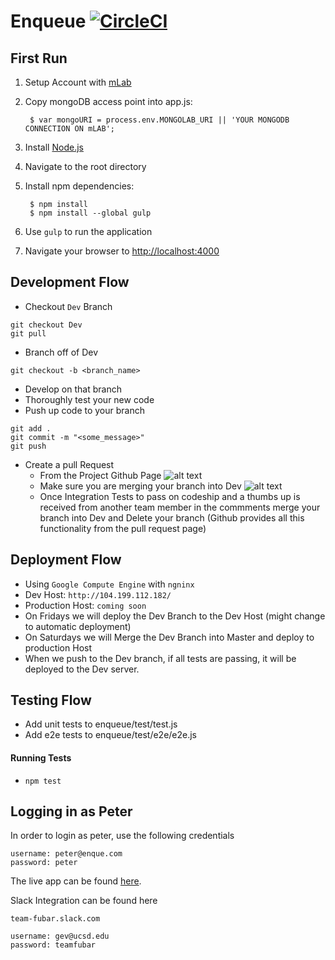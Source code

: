 # Enqueue [![CircleCI](https://circleci.com/gh/CSE112Spring17/enqueue_team12/tree/development.svg?style=svg)](https://circleci.com/gh/CSE112Spring17/enqueue_team12/tree/development)

First Run
----------------------------
1. Setup Account with [mLab](https://mlab.com/)
2. Copy mongoDB access point into app.js:

        $ var mongoURI = process.env.MONGOLAB_URI || 'YOUR MONGODB CONNECTION ON mLAB';
        
2. Install [Node.js](http://nodejs.org/download/)
3. Navigate to the root directory
4. Install npm dependencies:

        $ npm install
        $ npm install --global gulp

6. Use ``gulp`` to run the application
7. Navigate your browser to [http://localhost:4000](http://localhost:4000/)

Development Flow
----------------------------

* Checkout `Dev` Branch

```
git checkout Dev
git pull
```
* Branch off of Dev

```
git checkout -b <branch_name>
```
* Develop on that branch
* Thoroughly test your new code
* Push up code to your branch

```
git add .
git commit -m "<some_message>"
git push
``` 
* Create a pull Request
	* From the Project Github Page
![alt text](http://i.imgur.com/eNYkKVQ.png "Pull Request Button")
	* Make sure you are merging your branch into Dev
![alt text](http://i.imgur.com/NB0FQuZ.png "Pull Request Button")
	* Once Integration Tests to pass on codeship and a thumbs up is received from another team member in the commments merge your branch into Dev and Delete your branch (Github provides all this functionality from the pull request page)

Deployment Flow
----------------------------
* Using `Google Compute Engine` with `ngninx`
* Dev Host: `http://104.199.112.182/`
* Production Host: `coming soon`
* On Fridays we will deploy the Dev Branch to the Dev Host (might change to automatic deployment)
* On Saturdays we will Merge the Dev Branch into Master and deploy to production Host
* When we push to the Dev branch, if all tests are passing, it will be deployed to the Dev server.

Testing Flow
----------------------------
* Add unit tests to enqueue/test/test.js
* Add e2e tests to enqueue/test/e2e/e2e.js

#### Running Tests
* `npm test`

Logging in as Peter
----------------------------
In order to login as peter, use the following credentials

	username: peter@enque.com
	password: peter
	
The live app can be found [here](http://team-fubar.herokuapp.com/).
	
Slack Integration can be found here

	team-fubar.slack.com
	
	username: gev@ucsd.edu
	password: teamfubar
